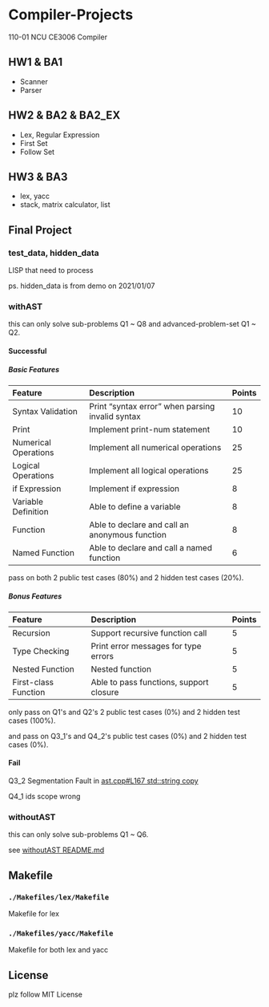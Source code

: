 # Compiler-Projects

110-01 NCU CE3006 Compiler

## HW1 & BA1

- Scanner
- Parser

## HW2 & BA2 & BA2_EX

- Lex, Regular Expression
- First Set
- Follow Set

## HW3 & BA3

- lex, yacc
- stack, matrix calculator, list

## Final Project

### test_data, hidden_data

LISP that need to process

ps. hidden_data is from demo on 2021/01/07

### withAST

this can only solve sub-problems Q1 ~ Q8 and advanced-problem-set Q1 ~ Q2.

#### Successful

##### Basic Features

| Feature              | Description                                      | Points |
|:-------------------- |:------------------------------------------------ |:------ |
| Syntax Validation    | Print “syntax error” when parsing invalid syntax | 10     |
| Print                | Implement print-num statement                    | 10     |
| Numerical Operations | Implement all numerical operations               | 25     |
| Logical Operations   | Implement all logical operations                 | 25     |
| if Expression        | Implement if expression                          | 8      |
| Variable Definition  | Able to define a variable                        | 8      |
| Function             | Able to declare and call an anonymous function   | 8      |
| Named Function       | Able to declare and call a named function        | 6      |

pass on both 2 public test cases (80%) and 2 hidden test cases (20%).

##### Bonus Features

| Feature              | Description                             | Points |
|:-------------------- |:--------------------------------------- |:------ |
| Recursion            | Support recursive function call         | 5      |
| Type Checking        | Print error messages for type errors    | 5      |
| Nested Function      | Nested function                         | 5      |
| First-class Function | Able to pass functions, support closure | 5      |

only pass on Q1's and Q2's 2 public test cases (0%) and 2 hidden test cases (100%).

and pass on Q3_1's and Q4_2's  public test cases (0%) and 2 hidden test cases (0%).

#### Fail

Q3_2 Segmentation Fault in [ast.cpp#L167 std::string copy](./Final_Project/withAST/ast.cpp#L167)

Q4_1 ids scope wrong

### withoutAST

this can only solve sub-problems Q1 ~ Q6.

see [withoutAST README.md](./Final_Project/withoutAST/README.md)

## Makefile

### `./Makefiles/lex/Makefile`

Makefile for lex

### `./Makefiles/yacc/Makefile`

Makefile for both lex and yacc

## License

plz follow MIT License
